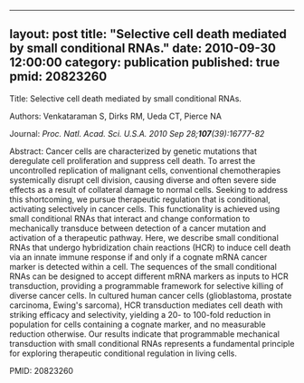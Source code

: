 
---
layout: post
title:  "Selective cell death mediated by small conditional RNAs."
date:   2010-09-30 12:00:00
category:  publication
published: true
pmid: 20823260
---

Title: Selective cell death mediated by small conditional RNAs.

Authors: Venkataraman S, Dirks RM, Ueda CT, Pierce NA

Journal: *Proc. Natl. Acad. Sci. U.S.A. 2010 Sep 28;**107**(39):16777-82*

Abstract: Cancer cells are characterized by genetic mutations that deregulate cell proliferation and suppress cell death. To arrest the uncontrolled replication of malignant cells, conventional chemotherapies systemically disrupt cell division, causing diverse and often severe side effects as a result of collateral damage to normal cells. Seeking to address this shortcoming, we pursue therapeutic regulation that is conditional, activating selectively in cancer cells. This functionality is achieved using small conditional RNAs that interact and change conformation to mechanically transduce between detection of a cancer mutation and activation of a therapeutic pathway. Here, we describe small conditional RNAs that undergo hybridization chain reactions (HCR) to induce cell death via an innate immune response if and only if a cognate mRNA cancer marker is detected within a cell. The sequences of the small conditional RNAs can be designed to accept different mRNA markers as inputs to HCR transduction, providing a programmable framework for selective killing of diverse cancer cells. In cultured human cancer cells (glioblastoma, prostate carcinoma, Ewing's sarcoma), HCR transduction mediates cell death with striking efficacy and selectivity, yielding a 20- to 100-fold reduction in population for cells containing a cognate marker, and no measurable reduction otherwise. Our results indicate that programmable mechanical transduction with small conditional RNAs represents a fundamental principle for exploring therapeutic conditional regulation in living cells.

PMID: 20823260

